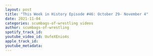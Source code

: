 ```yaml
---
layout: post
title: "This Week in History Episode #46: October 29- November 4"
date: 2021-11-04
categories: scumbags-of-wrestling videos
author: scumbags-of-wrestling
spotify_track_id: 
youtube_video_id: UufeXEnio4s
apple_track_id: 
youtube_metadata: 
---
```

